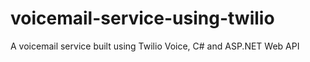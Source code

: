 # voicemail-service-using-twilio
A voicemail service built using Twilio Voice, C# and ASP.NET Web API
